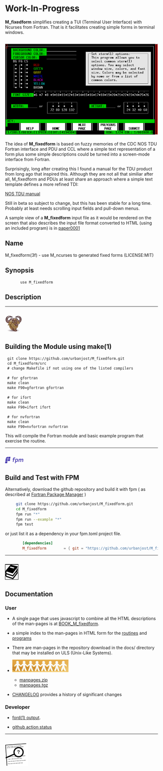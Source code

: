 # Work-In-Progress
   
   **M_fixedform** simplifies creating a TUI (Terminal User Interface)
   with Ncurses from Fortran. That is it facilitates creating simple
   forms in terminal windows.

## ![M_fixedform](docs/images/M_fixedform.gif)

   The idea of **M_fixedform** is based on fuzzy memories of the
   CDC NOS TDU Fortran interface and PDU and CCL where a simple text
   representation of a form plus some simple descriptions could be turned
   into a screen-mode interface from Fortran.

   Surprisingly, long after creating this I found a manual for the
   TDU product from long ago that inspired this. Although they are not
   all that similiar after all, M_fixedform and PDUs at least share an
   approach where a simple text template defines a more refined TDI:

   [NOS TDU manual](http://www.bitsavers.org/pdf/cdc/Tom_Hunter_Scans/NOS_2_Screen_Formatting_RefMan_Apr88.pdf)

   Still in beta so subject to change, but this has been stable for
   a long time. Probably at least needs scrolling input fields and
   pull-down menus.

   A sample view of a **M_fixedform** input file as it would be rendered on the
   screen that also describes the input file format converted to HTML (using an
   included program) is in 
   [paper0001](https://urbanjost.github.io/M_fixedform/paper0001.html) 

## Name
   M_fixedform(3f) - use M_ncurses to generated fixed forms
   (LICENSE:MIT)
## Synopsis
```text
       use M_fixedform
```
## Description

---
![gmake](docs/images/gnu.gif)
---
## Building the Module using make(1)
     git clone https://github.com/urbanjost/M_fixedform.git
     cd M_fixedform/src
     # change Makefile if not using one of the listed compilers
     
     # for gfortran
     make clean
     make F90=gfortran gfortran
     
     # for ifort
     make clean
     make F90=ifort ifort

     # for nvfortran
     make clean
     make F90=nvfortran nvfortran

This will compile the Fortran module and basic example
program that exercise the routine.

---
![-](docs/images/fpm_logo.gif)
---
## Build and Test with FPM

   Alternatively, download the github repository and build it with
   fpm ( as described at [Fortran Package Manager](https://github.com/fortran-lang/fpm) )

   ```bash
        git clone https://github.com/urbanjost/M_fixedform.git
        cd M_fixedform
        fpm run "*"
        fpm run --example "*"
        fpm test
   ```

   or just list it as a dependency in your fpm.toml project file.

```toml
        [dependencies]
        M_fixedform        = { git = "https://github.com/urbanjost/M_fixedform.git" }
```
---
![docs](docs/images/docs.gif)
---
## Documentation

### User
   - A single page that uses javascript to combine all the HTML
     descriptions of the man-pages is at 
     [BOOK_M_fixedform](https://urbanjost.github.io/M_fixedform/BOOK_M_fixedform.html).

   - a simple index to the man-pages in HTML form for the
   [routines](https://urbanjost.github.io/M_fixedform/man3.html) 
   and [programs](https://urbanjost.github.io/M_fixedform/man1.html) 

   - There are man-pages in the repository download in the docs/ directory
     that may be installed on ULS (Unix-Like Systems).

   - ![man-pages](docs/images/manpages.gif)
      + [manpages.zip](https://urbanjost.github.io/M_fixedform/manpages.zip)
      + [manpages.tgz](https://urbanjost.github.io/M_fixedform/manpages.tgz)

   - [CHANGELOG](docs/CHANGELOG.md) provides a history of significant changes

### Developer
   - [ford(1) output](https://urbanjost.github.io/M_fixedform/fpm-ford/index.html).
<!--
   - [doxygen(1) output](https://urbanjost.github.io/M_fixedform/doxygen_out/html/index.html).
-->
   - [github action status](docs/STATUS.md) 
---
![-](docs/images/ref.gif)
---
